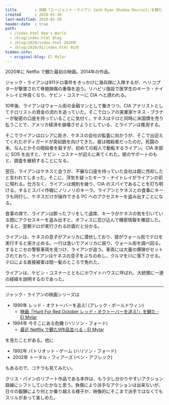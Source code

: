 ```yaml
---
title        : 映画「エージェント・ライアン Jack Ryan Shadow Recruit」を観た
created      : 2020-01-30
last-modified: 2020-01-30
header-date  : true
path:
  - /index.html Neo's World
  - /blog/index.html Blog
  - /blog/2020/index.html 2020年
  - /blog/2020/01/index.html 01月
hidden-info:
  - original-blog: El Mylar
---
```


2020年に Netflix で観た最初の映画。2014年の作品。

ジャック・ライアンは911テロ事件をきっかけに海兵隊に入隊するが、ヘリコプターが撃墜されて脊髄損傷の重傷を追う。リハビリ施設で医学生のキーラ・ナイトレイと仲良くなり、ケビン・コスナーに CIA へと誘われる。

10年後、ライアンはウォール街の金融マンとして働きつつ、CIA アナリストとしてテロリストの資金の流れを追っていた。そこでロシアの実業家ケネス・ブラナーが秘密の口座を持っていることに気付く。ケネスはテロと同時に米国債を売り払うことで、アメリカ経済を崩壊させようとしている、とライアンは推測する。

そこでライアンはロシアに赴き、ケネスの会社の監査に向かうが、そこで出迎えてくれたボディガードが突如銃を向けてきた。彼は暗殺者だったのだ。死闘の末、なんとかその暗殺者を殺すが、初めての殺人で動転するライアン。CIA 本部に SOS を出すと、ケビン・コスナーが迎えに来てくれた。彼のサポートのもと、調査を継続することになる。

翌日、ライアンはケネスと会うが、不審な口座を持っていた会社は既に売却したと言われてしまった。そこに、浮気を疑ったキーラ・ナイトレイがライアンの前に現れる。仕方なく、ライアンは規則を破り、CIA のスパイであることを打ち明ける。するとスパイ作戦にノリノリのキーラ。ライアンとケネスとの食事にキーラも同行し、ケネスだけが操作できる PC へのアクセスキーを盗み出すことになる。

食事の席で、ライアンは酔ったフリをして退席、キーラがケネスの気を引いている間にアクセスキーを盗み出すと、オフィスに忍び込んで機密情報を確認した。すると、翌朝テロが実行される計画だと分かる。

ライアンは、ケネスの息子がアメリカに潜伏しており、彼がウォール街でテロを実行すると突き止める。一行は急いでアメリカに戻り、ウォール街を調べ回る。するとニセの警察車両を見つけ、ライアンが追う。車両には大量の爆弾がセットされており、ライアンはケネスの息子をぶちのめし、クルマを川に落下させる。テロによる直接被害は間一髪のところで免れた。

ライアンは、ケビン・コスナーとともにホワイトハウスに呼ばれ、大統領に一連の経緯を説明するのであった。

---

ジャック・ライアンの映画シリーズは

- 1990年 レッド・オクトーバーを追え! (アレック・ボールドウィン)
  - [映画「Hunt For Red October レッド・オクトーバーを追え!」を観た - El Mylar](http://neos21.hateblo.jp/entry/2019/06/12/110000)
- 1994年 今そこにある危機 (ハリソン・フォード)
  - [最近 Netflix で観た9作品並べる - El Mylar](http://neos21.hateblo.jp/entry/2019/05/04/180955#Clear-And-Present-Danger-%E4%BB%8A%E3%81%9D%E3%81%93%E3%81%AB%E3%81%82%E3%82%8B%E5%8D%B1%E6%A9%9F)

を見たことがある。他に

- 1992年 パトリオット・ゲーム (ハリソン・フォード)
- 2002年 トータル・フィアーズ (ベン・アフレック)

もあるので、コチラも見てみたい。

クリス・パインのリブート作品である本作は、もう少し分かりやすいアクション路線にシフトしていたかなと思う。負傷により派手なアクションは出来ないが、日々の鍛錬により何とか乗り越える様子が、映像的にそこまで派手ではなくてもスリルがあって楽しめた。
